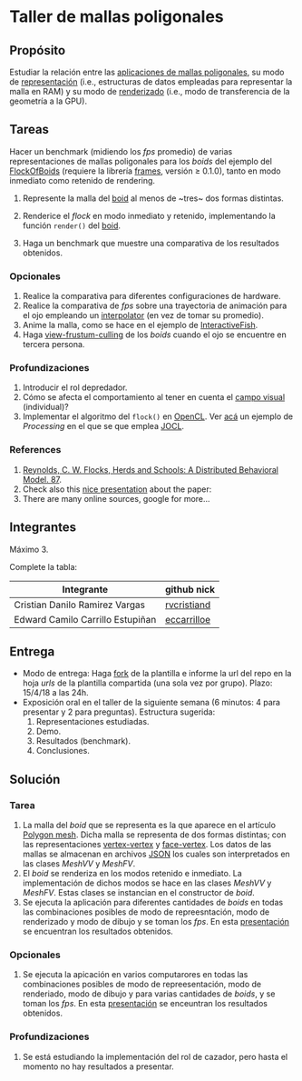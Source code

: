 # Taller de mallas poligonales

## Propósito

Estudiar la relación entre las [aplicaciones de mallas poligonales](https://github.com/VisualComputing/representation), su modo de [representación](https://en.wikipedia.org/wiki/Polygon_mesh) (i.e., estructuras de datos empleadas para representar la malla en RAM) y su modo de [renderizado](https://processing.org/tutorials/pshape/) (i.e., modo de transferencia de la geometría a la GPU).

## Tareas

Hacer un benchmark (midiendo los *fps* promedio) de varias representaciones de mallas poligonales para los _boids_ del ejemplo del [FlockOfBoids](https://github.com/VisualComputing/framesjs/tree/processing/examples/Advanced/FlockOfBoids) (requiere la librería [frames](https://github.com/VisualComputing/framesjs/releases), versión ≥ 0.1.0), tanto en modo inmediato como retenido de rendering.

1. Represente la malla del [boid](https://github.com/VisualComputing/framesjs/blob/processing/examples/Advanced/FlockOfBoids/Boid.pde) al menos de ~tres~ dos formas distintas.

2. Renderice el _flock_ en modo inmediato y retenido, implementando la función ```render()``` del [boid](https://github.com/VisualComputing/framesjs/blob/processing/examples/Advanced/FlockOfBoids/Boid.pde).
3. Haga un benchmark que muestre una comparativa de los resultados obtenidos.

### Opcionales

1. Realice la comparativa para diferentes configuraciones de hardware.
2. Realice la comparativa de *fps* sobre una trayectoria de animación para el ojo empleando un [interpolator](https://github.com/VisualComputing/framesjs/tree/processing/examples/Basics/B8_Interpolation2) (en vez de tomar su promedio).
3. Anime la malla, como se hace en el ejemplo de [InteractiveFish](https://github.com/VisualComputing/framesjs/tree/processing/examples/ik/InteractiveFish).
4. Haga [view-frustum-culling](https://github.com/VisualComputing/framesjs/tree/processing/examples/Demos/ViewFrustumCulling) de los _boids_ cuando el ojo se encuentre en tercera persona.

### Profundizaciones

1. Introducir el rol depredador.
2. Cómo se afecta el comportamiento al tener en cuenta el [campo visual](https://es.wikipedia.org/wiki/Campo_visual) (individual)?
3. Implementar el algoritmo del ```flock()``` en [OpenCL](https://en.wikipedia.org/wiki/OpenCL). Ver [acá](https://www.youtube.com/watch?v=4NU37rPOAsk) un ejemplo de *Processing* en el que se que emplea [JOCL](http://www.jocl.org/).

### References

1. [Reynolds, C. W. Flocks, Herds and Schools: A Distributed Behavioral Model. 87](http://www.cs.toronto.edu/~dt/siggraph97-course/cwr87/).
2. Check also this [nice presentation](https://pdfs.semanticscholar.org/73b1/5c60672971c44ef6304a39af19dc963cd0af.pdf) about the paper:
3. There are many online sources, google for more...

## Integrantes

Máximo 3.

Complete la tabla:

| Integrante | github nick |
|------------|-------------|
| Cristian Danilo Ramirez Vargas | [rvcristiand](https://github.com/rvcristiand) |
| Edward Camilo Carrillo Estupiñan | [eccarrilloe](https://github.com/eccarrilloe) |

## Entrega

* Modo de entrega: Haga [fork](https://help.github.com/articles/fork-a-repo/) de la plantilla e informe la url del repo en la hoja *urls* de la plantilla compartida (una sola vez por grupo). Plazo: 15/4/18 a las 24h.
* Exposición oral en el taller de la siguiente semana (6 minutos: 4 para presentar y 2 para preguntas). Estructura sugerida:
  1. Representaciones estudiadas.
  2. Demo.
  3. Resultados (benchmark).
  4. Conclusiones.

## Solución

### Tarea

1. La malla del _boid_ que se representa es la que aparece en el artículo [Polygon mesh](https://en.wikipedia.org/wiki/Polygon_mesh). Dicha malla se representa de dos formas distintas; con las representaciones [vertex-vertex](https://en.wikipedia.org/wiki/Polygon_mesh#Vertex-vertex_meshes) y [face-vertex](https://en.wikipedia.org/wiki/Polygon_mesh#Face-vertex_meshes). Los datos de las mallas se almacenan en archivos [JSON](https://www.json.org/) los cuales son interpretados en las clases _MeshVV_ y _MeshFV_.
2. El _boid_ se renderiza en los modos retenido e inmediato. La implementación de dichos modos se hace en las clases _MeshVV_ y _MeshFV_. Estas clases se instancian en el constructor de _boid_.
3. Se ejecuta la aplicación para diferentes cantidades de _boids_ en todas las combinaciones posibles de modo de repreesntación, modo de renderizado y modo de dibujo y se toman los _fps_. En esta [presentación](https://docs.google.com/presentation/d/1CFOCVidnyQpaihb5p684bSOYHb6zxLJAz5-ltOocOfA/edit?usp=sharing) se encuentran los resultados obtenidos.

### Opcionales
1. Se ejecuta la apicación en varios computarores en todas las combinaciones posibles de modo de repreesentación, modo de renderiado, modo de dibujo y para varias cantidades de _boids_, y se toman los _fps_. En esta [presentación](https://docs.google.com/presentation/d/1CFOCVidnyQpaihb5p684bSOYHb6zxLJAz5-ltOocOfA/edit?usp=sharing) se enceuntran los resultados obtenidos.

### Profundizaciones
1. Se está estudiando la implementación del rol de cazador, pero hasta el momento no hay resultados a presentar.
